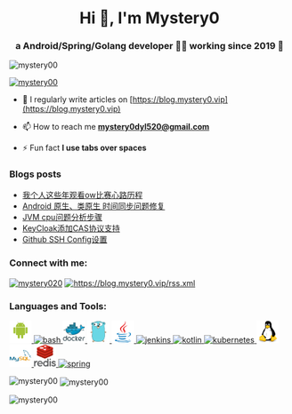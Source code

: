 <h1 align="center">Hi 👋, I'm Mystery0</h1>
<h3 align="center">a Android/Spring/Golang developer 👨‍💻 working since 2019 🚀</h3>

<p align="left"> <img src="https://komarev.com/ghpvc/?username=mystery00&label=Profile%20views&color=0e75b6&style=flat" alt="mystery00" /> </p>

<p align="left"> <a href="https://github.com/ryo-ma/github-profile-trophy"><img src="https://github-profile-trophy.vercel.app/?username=mystery00" alt="mystery00" /></a> </p>

- 📝 I regularly write articles on [https://blog.mystery0.vip](https://blog.mystery0.vip)

- 📫 How to reach me **mystery0dyl520@gmail.com**

- ⚡ Fun fact **I use tabs over spaces**

### Blogs posts
<!-- BLOG-POST-LIST:START -->
- [我个人这些年观看ow比赛心路历程](https://blog.mystery0.vip/archives/goodbye_overwatch_league)
- [Android 原生、类原生 时间同步问题修复](https://blog.mystery0.vip/archives/android_ntp_fix)
- [JVM cpu问题分析步骤](https://blog.mystery0.vip/archives/jvm-cpuwen-ti-fen-xi-bu-zou)
- [KeyCloak添加CAS协议支持](https://blog.mystery0.vip/archives/keycloak_use_cas)
- [Github SSH Config设置](https://blog.mystery0.vip/archives/github-ssh-config)
<!-- BLOG-POST-LIST:END -->

<h3 align="left">Connect with me:</h3>
<p align="left">
<a href="https://twitter.com/mystery020" target="blank"><img align="center" src="https://raw.githubusercontent.com/rahuldkjain/github-profile-readme-generator/master/src/images/icons/Social/twitter.svg" alt="mystery020" height="30" width="40" /></a>
<a href="/https://blog.mystery0.vip/rss.xml" target="blank"><img align="center" src="https://raw.githubusercontent.com/rahuldkjain/github-profile-readme-generator/master/src/images/icons/Social/rss.svg" alt="https://blog.mystery0.vip/rss.xml" height="30" width="40" /></a>
</p>

<h3 align="left">Languages and Tools:</h3>
<p align="left"> <a href="https://developer.android.com" target="_blank" rel="noreferrer"> <img src="https://raw.githubusercontent.com/devicons/devicon/master/icons/android/android-original-wordmark.svg" alt="android" width="40" height="40"/> </a> <a href="https://www.gnu.org/software/bash/" target="_blank" rel="noreferrer"> <img src="https://www.vectorlogo.zone/logos/gnu_bash/gnu_bash-icon.svg" alt="bash" width="40" height="40"/> </a> <a href="https://www.docker.com/" target="_blank" rel="noreferrer"> <img src="https://raw.githubusercontent.com/devicons/devicon/master/icons/docker/docker-original-wordmark.svg" alt="docker" width="40" height="40"/> </a> <a href="https://golang.org" target="_blank" rel="noreferrer"> <img src="https://raw.githubusercontent.com/devicons/devicon/master/icons/go/go-original.svg" alt="go" width="40" height="40"/> </a> <a href="https://www.java.com" target="_blank" rel="noreferrer"> <img src="https://raw.githubusercontent.com/devicons/devicon/master/icons/java/java-original.svg" alt="java" width="40" height="40"/> </a> <a href="https://www.jenkins.io" target="_blank" rel="noreferrer"> <img src="https://www.vectorlogo.zone/logos/jenkins/jenkins-icon.svg" alt="jenkins" width="40" height="40"/> </a> <a href="https://kotlinlang.org" target="_blank" rel="noreferrer"> <img src="https://www.vectorlogo.zone/logos/kotlinlang/kotlinlang-icon.svg" alt="kotlin" width="40" height="40"/> </a> <a href="https://kubernetes.io" target="_blank" rel="noreferrer"> <img src="https://www.vectorlogo.zone/logos/kubernetes/kubernetes-icon.svg" alt="kubernetes" width="40" height="40"/> </a> <a href="https://www.linux.org/" target="_blank" rel="noreferrer"> <img src="https://raw.githubusercontent.com/devicons/devicon/master/icons/linux/linux-original.svg" alt="linux" width="40" height="40"/> </a> <a href="https://www.mysql.com/" target="_blank" rel="noreferrer"> <img src="https://raw.githubusercontent.com/devicons/devicon/master/icons/mysql/mysql-original-wordmark.svg" alt="mysql" width="40" height="40"/> </a> <a href="https://redis.io" target="_blank" rel="noreferrer"> <img src="https://raw.githubusercontent.com/devicons/devicon/master/icons/redis/redis-original-wordmark.svg" alt="redis" width="40" height="40"/> </a> <a href="https://spring.io/" target="_blank" rel="noreferrer"> <img src="https://www.vectorlogo.zone/logos/springio/springio-icon.svg" alt="spring" width="40" height="40"/> </a> </p>

<p><img align="left" src="https://github-readme-stats.vercel.app/api/top-langs?username=mystery00&show_icons=true&locale=en&layout=compact" alt="mystery00" /></p>

<p>&nbsp;<img align="center" src="https://github-readme-stats.vercel.app/api?username=mystery00&show_icons=true&locale=en" alt="mystery00" /></p>

<p><img align="center" src="https://github-readme-streak-stats.herokuapp.com/?user=mystery00&" alt="mystery00" /></p>
